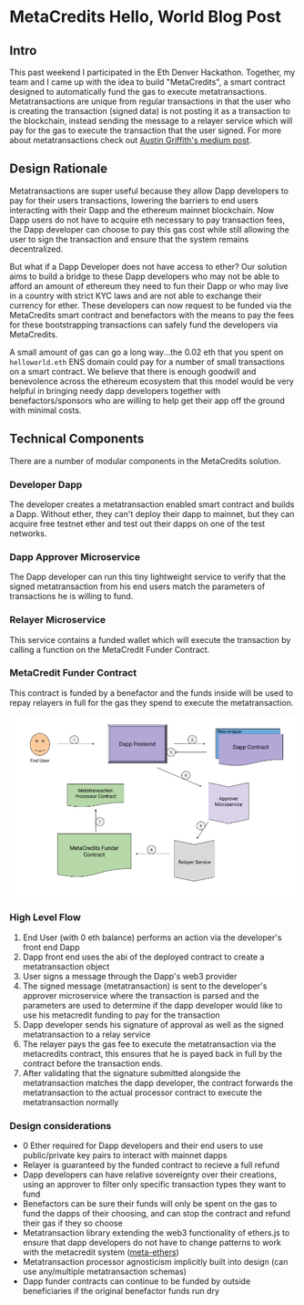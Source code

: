 # MetaCredits Hello, World Blog Post

## Intro

This past weekend I participated in the Eth Denver Hackathon. Together, my team and I came up with the idea to build "MetaCredits", a smart contract designed to automatically fund the gas to execute metatransactions. Metatransactions are unique from regular transactions in that the user who is creating the transaction (signed data) is not posting it as a transaction to the blockchain, instead sending the message to a relayer service which will pay for the gas to execute the transaction that the user signed. For more about metatransactions check out [Austin Griffith's medium post](https://medium.com/@austin_48503/ethereum-meta-transactions-90ccf0859e84).

## Design Rationale

Metatransactions are super useful because they allow Dapp developers to pay for their users transactions, lowering the barriers to end users interacting with their Dapp and the ethereum mainnet blockchain. Now Dapp users do not have to acquire eth necessary to pay transaction fees, the Dapp developer can choose to pay this gas cost while still allowing the user to sign the transaction and ensure that the system remains decentralized.

But what if a Dapp Developer does not have access to ether? Our solution aims to build a bridge to these Dapp developers who may not be able to afford an amount of ethereum they need to fun their Dapp or who may live in a country with strict KYC laws and are not able to exchange their currency for ether. These developers can now request to be funded via the MetaCredits smart contract and benefactors with the means to pay the fees for these bootstrapping transactions can safely fund the developers via MetaCredits.

A small amount of gas can go a long way...the 0.02 eth that you spent on `helloworld.eth` ENS domain could pay for a number of small transactions on a smart contract. We believe that there is enough goodwill and benevolence across the ethereum ecosystem that this model would be very helpful in bringing needy dapp developers together with benefactors/sponsors who are willing to help get their app off the ground with minimal costs.

## Technical Components

There are a number of modular components in the MetaCredits solution.

### Developer Dapp
The developer creates a metatransaction enabled smart contract and builds a Dapp. Without ether, they can't deploy their dapp to mainnet, but they can acquire free testnet ether and test out their dapps on one of the test networks.

### Dapp Approver Microservice
The Dapp developer can run this tiny lightweight service to verify that the signed metatransaction from his end users match the parameters of transactions he is willing to fund. 

### Relayer Microservice
This service contains a funded wallet which will execute the transaction by calling a function on the MetaCredit Funder Contract.

### MetaCredit Funder Contract
This contract is funded by a benefactor and the funds inside will be used to repay relayers in full for the gas they spend to execute the metatransaction.

![architecture](../pics/metacredits-architecture.png)

### High Level Flow
1. End User (with 0 eth balance) performs an action via the developer's front end Dapp
2. Dapp front end uses the abi of the deployed contract to create a metatransaction object
3. User signs a message through the Dapp's web3 provider
4. The signed message (metatransaction) is sent to the developer's approver microservice where the transaction is parsed and the parameters are used to determine if the dapp developer would like to use his metacredit funding to pay for the transaction
5. Dapp developer sends his signature of approval as well as the signed metatransaction to a relay service
6. The relayer pays the gas fee to execute the metatransaction via the metacredits contract, this ensures that he is payed back in full by the contract before the transaction ends.
7. After validating that the signature submitted alongside the metatransaction matches the dapp developer, the contract forwards the metatransaction to the actual processor contract to execute the metatransaction normally

### Design considerations

 - 0 Ether required for Dapp developers and their end users to use public/private key pairs to interact with mainnet dapps
 - Relayer is guaranteed by the funded contract to recieve a full refund
 - Dapp developers can have relative sovereignty over their creations, using an approver to filter only specific transaction types they want to fund
 - Benefactors can be sure their funds will only be spent on the gas to fund the dapps of their choosing, and can stop the contract and refund their gas if they so choose
 - Metatransaction library extending the web3 functionality of ethers.js to ensure that dapp developers do not have to change patterns to work with the metacredit system ([meta-ethers](https://github.com/rapid-eth/meta-ethers))
 - Metatransaction processor agnosticism implicitly built into design (can use any/multiple metatransaction schemas)
 - Dapp funder contracts can continue to be funded by outside beneficiaries if the original benefactor funds run dry
